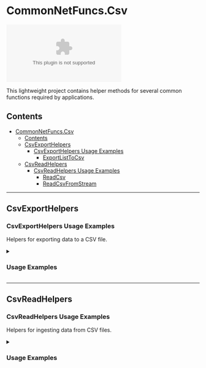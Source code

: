 # CommonNetFuncs.Csv

[![nuget](https://img.shields.io/nuget/dt/CommonNetFuncs.Csv)](https://www.nuget.org/packages/CommonNetFuncs.Csv/)

This lightweight project contains helper methods for several common functions required by applications.

## Contents

- [CommonNetFuncs.Csv](#commonnetfuncscsv)
  - [Contents](#contents)
  - [CsvExportHelpers](#csvexporthelpers)
    - [CsvExportHelpers Usage Examples](#csvexporthelpers-usage-examples)
      - [ExportListToCsv](#exportlisttocsv)
  - [CsvReadHelpers](#csvreadhelpers)
    - [CsvReadHelpers Usage Examples](#csvreadhelpers-usage-examples)
      - [ReadCsv](#readcsv)
      - [ReadCsvFromStream](#readcsvfromstream)

---

## CsvExportHelpers

### CsvExportHelpers Usage Examples

Helpers for exporting data to a CSV file.

<details>
<summary><h3>Usage Examples</h3></summary>

#### ExportListToCsv

[Description Here]

```cs
//Code here
```

</details>

---

## CsvReadHelpers

### CsvReadHelpers Usage Examples

Helpers for ingesting data from CSV files.

<details>
<summary><h3>Usage Examples</h3></summary>

#### ReadCsv

[Description Here]

```cs
//Code here
```

#### ReadCsvFromStream

[Description Here]

```cs
//Code here
```

</details>
